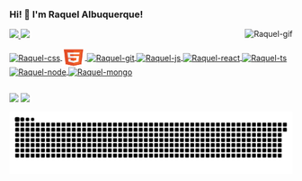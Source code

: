 ### Hi! 👋 I'm Raquel Albuquerque!

 <div>
  <a href="https://github.com/RaquelAlbuquerque1">
  <img height="180em" src="https://github-readme-stats.vercel.app/api?username=RaquelAlbuquerque1&show_icons=true&theme=dracula&include_all_commits=true&count_private=true"/>
    <img align="right" alt="Raquel-gif" src="https://c.tenor.com/8B7z14WiY00AAAAi/panda-hi.gif">
  <img height="180em" src="https://github-readme-stats.vercel.app/api/top-langs/?username=RaquelAlbuquerque1&layout=compact&langs_count=7&theme=dracula"/>
 
   
</div>
  
  <div style="display: inline_block"><br>
   
  <img align="center" alt="Raquel-css" height="30" width="40" src="https://cdn.jsdelivr.net/gh/devicons/devicon/icons/css3/css3-original.svg">
  <img align="center" alt="Raquel-HTML" height="30" width="40" src="https://raw.githubusercontent.com/devicons/devicon/master/icons/html5/html5-original.svg">
   <img align="center" alt="Raquel-git" height="30" width="40" src="https://cdn.jsdelivr.net/gh/devicons/devicon/icons/git/git-original.svg">
       <img align="center" alt="Raquel-js" height="30" width="40" src="https://cdn.jsdelivr.net/gh/devicons/devicon/icons/javascript/javascript-original.svg">
    <img align="center" alt="Raquel-react" height="30" width="40" src="https://cdn.jsdelivr.net/gh/devicons/devicon/icons/react/react-original.svg">
    <img align="center" alt="Raquel-ts" height="30" width="40" src="https://cdn.jsdelivr.net/gh/devicons/devicon/icons/typescript/typescript-original.svg">
   <img align="center" alt="Raquel-node" height="30" width="40" src="https://cdn.jsdelivr.net/gh/devicons/devicon/icons/nodejs/nodejs-original.svg" />
<img align="center" alt="Raquel-mongo" height="30" width="40" src="https://cdn.jsdelivr.net/gh/devicons/devicon/icons/mongodb/mongodb-original-wordmark.svg" />               
 </div>
  
  ##
 
<div> 
  
  <a href = "mailto:albuquerqueraquel396@gmail.com"><img src="https://img.shields.io/badge/-Gmail-%23333?style=for-the-badge&logo=gmail&logoColor=white" target="_blank"></a>
  <a href="https://linkedin.com/in/raquel-albuquerque-705111204" target="_blank"><img src="https://img.shields.io/badge/-LinkedIn-%230077B5?style=for-the-badge&logo=linkedin&logoColor=white" target="_blank"></a> 
 
 ![Snake animation](https://github.com/RaquelAlbuquerque1/RaquelAlbuquerque1/blob/output/github-contribution-grid-snake.svg)
 
</div>
